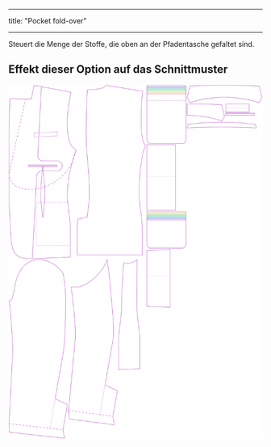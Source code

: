 - - -
title: "Pocket fold-over"
- - -

Steuert die Menge der Stoffe, die oben an der Pfadentasche gefaltet sind.

## Effekt dieser Option auf das Schnittmuster

![Dieses Bild zeigt den Effekt dieser Option, indem es mehrere Varianten überlagert, die einen anderen Wert für diese Option haben](jaeger_pocketfoldover_sample.svg "Effect of this option on the pattern")

